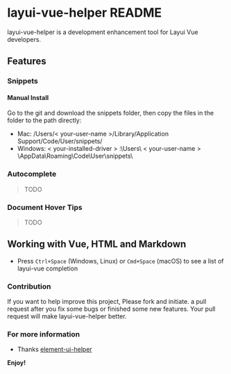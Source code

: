 # layui-vue-helper README

layui-vue-helper is a development enhancement tool for Layui Vue developers.

## Features

### Snippets
#### Manual Install

Go to the git and download the snippets folder, then copy the files in the folder to the path directly:
- Mac: /Users/< your-user-name >/Library/Application Support/Code/User/snippets/
- Windows: < your-installed-driver > :\Users\ < your-user-name > \AppData\Roaming\Code\User\snippets\

### Autocomplete

> TODO

### Document Hover Tips

> TODO

## Working with Vue, HTML and Markdown

* Press `Ctrl+Space` (Windows, Linux) or `Cmd+Space` (macOS) to see a list of layui-vue completion

### Contribution
If you want to help improve this project, Please fork and initiate. a pull request after you fix some bugs or finished some new features. Your pull request will make layui-vue-helper better.

### For more information

* Thanks [element-ui-helper](https://github.com/HULANG-BTB/element-ui-helper)

**Enjoy!**
